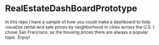 # RealEstateDashBoardPrototype

In this repo I have a sample of how you could make a dashboard to help visualize rental and sale prices by neighborhood in cities across the U.S. 
I chose San Francisco, as the housing prices there are always a popular topic. Enjoy! 
